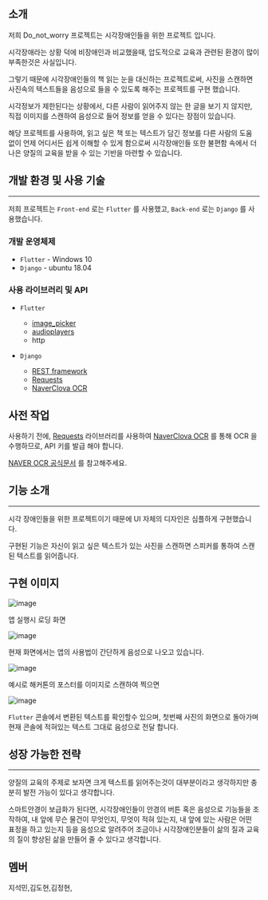 ## 소개

저희 Do_not_worry 프로젝트는 시각장애인들을 위한 프로젝트 입니다.

 시각장애라는 상황 덕에 비장애인과 비교했을때, 압도적으로 교육과 관련된 환경이 많이 부족한것은 사실입니다.
 
 그렇기 때문에 시각장애인들의 책 읽는 눈을 대신하는 프로젝트로써, 사진을 스캔하면 사진속의 텍스트들을 음성으로 들을 수 있도록 해주는 프로젝트를 구현 했습니다.
 
  시각정보가 제한된다는 상황에서, 다른 사람이 읽어주지 않는 한 글을 보기 지 않지만,  직접 이미지를 스캔하여 음성으로 들어 정보를 얻을 수 있다는 장점이 있습니다.
  
  해당 프로젝트를 사용하여, 읽고 싶은 책 또는 텍스트가 담긴 정보를  다른 사람의 도움 없이 언제 어디서든 쉽게 이해할 수 있게 함으로써 시각장애인들 또한 불편함 속에서 더 나은 양질의 교육을 받을 수 있는 기반을 마련할 수 있습니다.


## 개발 환경 및 사용 기술
-------------------
저희 프로젝트는 `Front-end` 로는 `Flutter` 를 사용했고, `Back-end` 로는 `Django` 를 사용했습니다.

### 개발 운영체제

- `Flutter` - Windows 10
- `Django` - ubuntu 18.04
  
### 사용 라이브러리 및 API

- `Flutter` 

  * [image_picker](https://pub.dev/packages/image_picker)
  * [audioplayers](https://pub.dev/packages/audioplayers)
  * http


- `Django`
  
  * [REST framework](https://www.django-rest-framework.org/)
  * [Requests](https://docs.python-requests.org/en/latest/)
  * [NaverClova OCR](https://www.ncloud.com/product/aiService/ocr)

  
## 사전 작업

사용하기 전에, [Requests](https://docs.python-requests.org/en/latest/) 라이브러리를 사용하여 [NaverClova OCR](https://www.ncloud.com/product/aiService/ocr) 를 통해 OCR 을 수행하므로, API 키를 발급 해야 합니다.

[NAVER OCR 공식문서](https://guide.ncloud-docs.com/docs/ko/ocr-ocr-1-1) 를 참고해주세요.



## 기능 소개
-------------------
시각 장애인들을 위한 프로젝트이기 때문에 UI 자체의 디자인은 심플하게 구현했습니다.

구현된 기능은 자신이 읽고 싶은 텍스트가 있는 사진을 스캔하면 스피커를 통하여 스캔된 텍스트를 읽어줍니다.


구현 이미지
-------------------
![image](https://user-images.githubusercontent.com/81365408/152623074-bdf6b4d7-fbcf-4fcd-baa4-264665b9a645.png)

앱 실행시 로딩 화면

![image](https://user-images.githubusercontent.com/81365408/152622085-7938211f-26c7-47f8-8926-bb94434dfaff.png)

현재 화면에서는 앱의 사용법이 간단하게 음성으로 나오고 있습니다.

![image](https://user-images.githubusercontent.com/81365408/152622064-217ff48d-6b82-434a-8535-97f9362ed03f.png)

예시로 해커톤의 포스터를 이미지로 스캔하여 찍으면

![image](https://user-images.githubusercontent.com/81365408/152622188-223963d3-7aa8-432d-9f4a-0927ea5334e5.png)

`Flutter` 콘솔에서 변환된 텍스트를 확인할수 있으며, 첫번째 사진의 화면으로 돌아가며 현재 콘솔에 적혀있는 텍스트 그대로 음성으로 전달 합니다. 


## 성장 가능한 전략
-------------------
양질의 교육의 주제로 보자면 크게 텍스트를 읽어주는것이 대부분이라고 생각하지만 충분히 발전 가능이 있다고 생각합니다.

스마트안경이 보급화가 된다면, 시각장애인들이 안경의 버튼 혹은 음성으로 기능들을 조작하여, 내 앞에 무슨 물건이 무엇인지, 무엇이 적혀 있는지, 내 앞에 있는 사람은 어떤 표정을 하고 있는지 등을 음성으로 알려주어 조금이나 시각장애인분들이 삶의 질과 교육의 질이 향상된 삶을 만들어 줄 수 있다고 생각합니다.


## 멤버
지석민,김도현,김정현,
